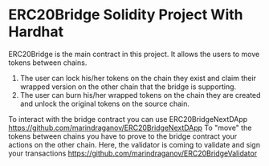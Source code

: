 # ERC20Bridge Solidity Project With Hardhat

ERC20Bridge is the main contract in this project. It allows the users to move tokens between chains. 
1. The user can lock his/her tokens on the chain they exist and claim their wrapped version on the other chain that the bridge is supporting.
2. The user can burn his/her wrapped tokens on the chain they are created and unlock the original tokens on the source chain.

To interact with the bridge contract you can use ERC20BridgeNextDApp https://github.com/marindraganov/ERC20BridgeNextDApp
To "move" the tokens between chains you have to prove to the bridge contract your actions on the other chain. Here, the validator is coming to validate and sign your transactions https://github.com/marindraganov/ERC20BridgeValidator
